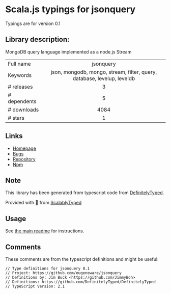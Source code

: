 
# Scala.js typings for jsonquery

Typings are for version 0.1

## Library description:
MongoDB query language implemented as a node.js Stream

|                    |                 |
| ------------------ | :-------------: |
| Full name          | jsonquery |
| Keywords           | json, mongodb, mongo, stream, filter, query, database, levelup, leveldb |
| # releases         | 3 |
| # dependents       | 5 |
| # downloads        | 4084 |
| # stars            | 1 |

## Links
- [Homepage](https://github.com/eugeneware/jsonquery#readme)
- [Bugs](https://github.com/eugeneware/jsonquery/issues)
- [Repository](https://github.com/eugeneware/jsonquery)
- [Npm](https://www.npmjs.com/package/jsonquery)
    


## Note
This library has been generated from typescript code from [DefinitelyTyped](https://definitelytyped.org).

Provided with :purple_heart: from [ScalablyTyped](https://github.com/oyvindberg/ScalablyTyped)

## Usage
See [the main readme](../../readme.md) for instructions.

## Comments

These comments are from the typescript definitions and might be useful:
```
// Type definitions for jsonquery 0.1
// Project: https://github.com/eugeneware/jsonquery
// Definitions by: Jim Buck <https://github.com/JimmyBoh>
// Definitions: https://github.com/DefinitelyTyped/DefinitelyTyped
// TypeScript Version: 2.1

```

